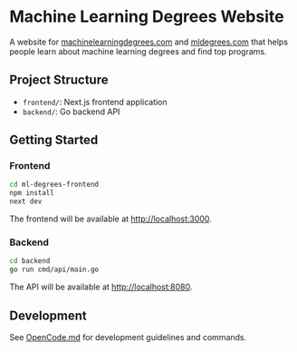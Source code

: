 # Machine Learning Degrees Website

A website for [machinelearningdegrees.com](https://machinelearningdegrees.com) and [mldegrees.com](https://mldegrees.com) that helps people learn about machine learning degrees and find top programs.

## Project Structure

- `frontend/`: Next.js frontend application
- `backend/`: Go backend API

## Getting Started

### Frontend

```bash
cd ml-degrees-frontend
npm install
next dev
```

The frontend will be available at [http://localhost:3000](http://localhost:3000).

### Backend

```bash
cd backend
go run cmd/api/main.go
```

The API will be available at [http://localhost:8080](http://localhost:8080).

## Development

See [OpenCode.md](./OpenCode.md) for development guidelines and commands.
